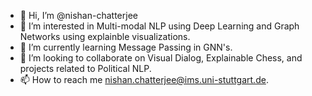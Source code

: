 - 👋 Hi, I’m @nishan-chatterjee
- 👀 I’m interested in Multi-modal NLP using Deep Learning and Graph Networks using explainble visualizations.
- 🌱 I’m currently learning Message Passing in GNN's.
- 💞️ I’m looking to collaborate on Visual Dialog, Explainable Chess, and projects related to Political NLP.
- 📫 How to reach me nishan.chatterjee@ims.uni-stuttgart.de.

<!---
nishan-chatterjee/nishan-chatterjee is a ✨ special ✨ repository because its `README.md` (this file) appears on your GitHub profile.
You can click the Preview link to take a look at your changes.
--->
